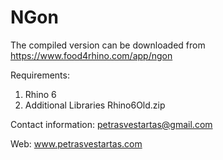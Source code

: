 # NGon

The compiled version can be downloaded from
https://www.food4rhino.com/app/ngon

Requirements:
1. Rhino 6
2. Additional Libraries Rhino6Old.zip

Contact information:
petrasvestartas@gmail.com

Web:
www.petrasvestartas.com
